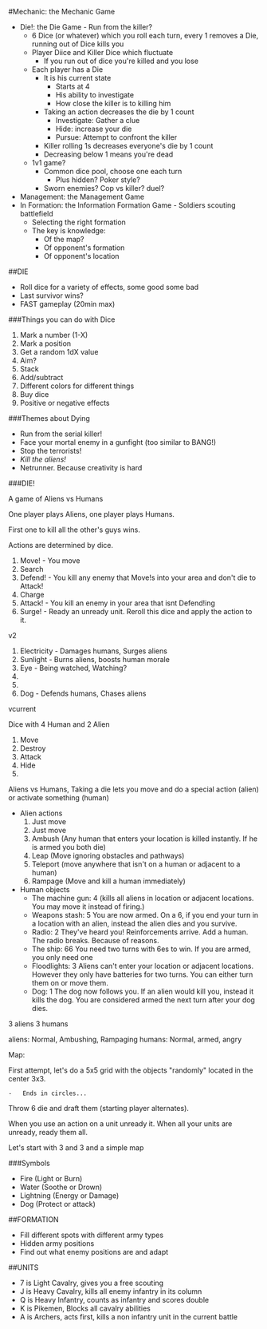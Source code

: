 #Mechanic: the Mechanic Game

-   Die!: the Die Game - Run from the killer?
    -   6 Dice (or whatever) which you roll each turn, every 1 removes a Die, running out of Dice kills you
    -   Player Diice and Killer Dice which fluctuate
        -   If you run out of dice you're killed and you lose
    - Each player has a Die
        -   It is his current state
            -   Starts at 4
            -   His ability to investigate
            -   How close the killer is to killing him
        -   Taking an action decreases the die by 1 count
            -   Investigate: Gather a clue
            -   Hide: increase your die
            -   Pursue: Attempt to confront the killer
        -   Killer rolling 1s decreases everyone's die by 1 count
        -   Decreasing below 1 means you're dead
    -   1v1 game?
        -   Common dice pool, choose one each turn
            - Plus hidden? Poker style?
        -   Sworn enemies? Cop vs killer? duel?
-   Management: the Management Game
-   In Formation: the Information Formation Game - Soldiers scouting battlefield
    -   Selecting the right formation
    -   The key is knowledge:
        -   Of the map?
        -   Of opponent's formation
        -   Of opponent's location





##DIE

-   Roll dice for a variety of effects, some good some bad
-   Last survivor wins?
-   FAST gameplay (20min max)

###Things you can do with Dice

1.  Mark a number (1-X)
2.  Mark a position
3.  Get a random 1dX value
4.  Aim?
5.  Stack
6.  Add/subtract
7.  Different colors for different things
8.  Buy dice
9.  Positive or negative effects

###Themes about Dying

-   Run from the serial killer!
-   Face your mortal enemy in a gunfight (too similar to BANG!)
-   Stop the terrorists!
-   *Kill the aliens!*
-   Netrunner. Because creativity is hard

###DIE!

A game of Aliens vs Humans

One player plays Aliens, one player plays Humans.

First one to kill all the other's guys wins.

Actions are determined by dice.

1.  Move! - You move
2.  Search
3.  Defend! - You kill any enemy that Move!s into your area and don't die to Attack!
4.  Charge
5.  Attack! - You kill an enemy in your area that isnt Defend!ing
6.  Surge! - Ready an unready unit. Reroll this dice and apply the action to it.

v2

1.  Electricity - Damages humans, Surges aliens
2.  Sunlight - Burns aliens, boosts human morale
3.  Eye - Being watched, Watching?
4.  
5.  
6.  Dog - Defends humans, Chases aliens

vcurrent

Dice with 4 Human and 2 Alien

1.  Move
2.  Destroy
3.  Attack
4.  Hide
5.  

Aliens vs Humans, Taking a die lets you move and do a special action (alien) or activate something (human)

-   Alien actions
    1.  Just move
    2.  Just move
    3.  Ambush (Any human that enters your location is killed instantly. If he is armed you both die)
    4.  Leap (Move ignoring obstacles and pathways)
    5.  Teleport (move anywhere that isn't on a human or adjacent to a human)
    6.  Rampage (Move and kill a human immediately)
-   Human objects
    -   The machine gun: 4 (kills all aliens in location or adjacent locations. You may move it instead of firing.)
    -   Weapons stash: 5 You are now armed. On a 6, if you end your turn in a location with an alien, instead the alien dies and you survive.
    -   Radio: 2 They've heard you! Reinforcements arrive. Add a human. The radio breaks. Because of reasons.
    -   The ship: 66 You need two turns with 6es to win. If you are armed, you only need one
    -   Floodlights: 3 Aliens can't enter your location or adjacent locations. However they only have batteries for two turns. You can either turn them on or move them.
    -   Dog: 1 The dog now follows you. If an alien would kill you, instead it kills the dog. You are considered armed the next turn after your dog dies.

3 aliens
3 humans

aliens: Normal, Ambushing, Rampaging
humans: Normal, armed, angry

Map:

First attempt, let's do a 5x5 grid with the objects "randomly" located in the center 3x3.

    -   Ends in circles...

Throw 6 die and draft them (starting player alternates).

When you use an action on a unit unready it. When all your units are unready, ready them all.

Let's start with 3 and 3 and a simple map

###Symbols

-   Fire (Light or Burn)
-   Water (Soothe or Drown)
-   Lightning (Energy or Damage)
-   Dog (Protect or attack)



##FORMATION

-   Fill different spots with different army types
-   Hidden army positions
-   Find out what enemy positions are and adapt

##UNITS

-   7 is Light Cavalry, gives you a free scouting
-   J is Heavy Cavalry, kills all enemy infantry in its column
-   Q is Heavy Infantry, counts as infantry and scores double
-   K is Pikemen, Blocks all cavalry abilities
-   A is Archers, acts first, kills a non infantry unit in the current battle
